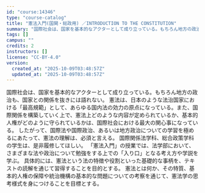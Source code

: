 ```yaml
---
id: "course:14346"
type: "course-catalog"
title: "憲法入門(国関・総政用) ／INTRODUCTION TO THE CONSTITUTION"
summary: "国際社会は、国家を基本的なアクターとして成り立っている。もちろん地方の政治も、国家との関係を抜きには語れない。 憲法は、日本のような法治国家における「最高規範」として、あらゆる国内法の効力の原点になっている。また、国際関係を構築していく上で…"
tags: []
campus: ""
credits: 2
instructors: []
license: "CC-BY-4.0"
version:
  created_at: "2025-10-09T03:48:57Z"
  updated_at: "2025-10-09T03:48:57Z"
---
```

国際社会は、国家を基本的なアクターとして成り立っている。もちろん地方の政治も、国家との関係を抜きには語れない。 憲法は、日本のような法治国家における「最高規範」として、あらゆる国内法の効力の原点になっている。また、国際関係を構築していく上で、憲法上どのような内容が定められているか、基本的人権がどのように守られているかは、国際社会における最大の関心事になっている。 したがって、国際法や国際政治、あるいは地方政治についての学習を極めるにあたって、憲法の理解は、必須と言える。 国際関係法学科、総合政策学科の学生は、是非履修してほしい。 「憲法入門」の授業では、法学部において、さまざまな法や政治について勉強をする上での「入り口」となる考え方や学説を学ぶ。 具体的には、憲法という法の特徴や役割といった基礎的な事柄を、テキストの読解を通じて習得することを目的とする。 憲法とは何か、その特質、基本的人権の保障や統治機構の基本的な問題についての考察を通じて、憲法学の思考様式を身につけることを目標とする。
